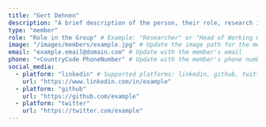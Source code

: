 ```yaml
---
title: "Gert Dehnen"
description: "A brief description of the person, their role, research interests, and contributions to the group."
type: "member"
role: "Role in the Group" # Example: "Researcher" or "Head of Working Group"
image: "/images/members/example.jpg" # Update the image path for the member
email: "example.email@domain.com" # Update with the member's email
phone: "+CountryCode PhoneNumber" # Update with the member's phone number
social_media:
  - platform: "linkedin" # Supported platforms: linkedin, github, twitter, etc.
    url: "https://www.linkedin.com/in/example"
  - platform: "github"
    url: "https://github.com/example"
  - platform: "twitter"
    url: "https://twitter.com/example"
---
```

